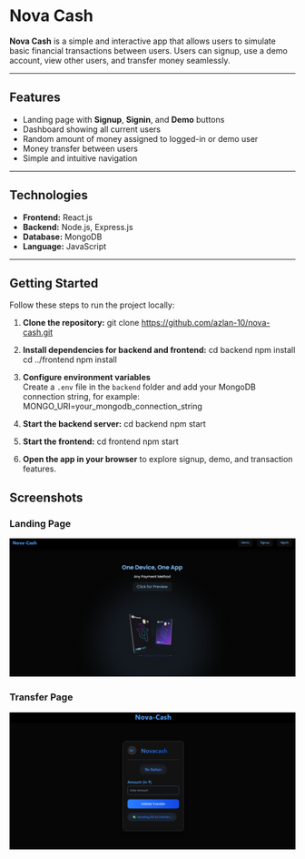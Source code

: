 # Nova Cash

**Nova Cash** is a simple and interactive app that allows users to simulate basic financial transactions between users. Users can signup, use a demo account, view other users, and transfer money seamlessly.

---

## Features
- Landing page with **Signup**, **Signin**, and **Demo** buttons  
- Dashboard showing all current users  
- Random amount of money assigned to logged-in or demo user  
- Money transfer between users  
- Simple and intuitive navigation  

---

## Technologies
- **Frontend:** React.js  
- **Backend:** Node.js, Express.js  
- **Database:** MongoDB  
- **Language:** JavaScript  

---

## Getting Started

Follow these steps to run the project locally:

1. **Clone the repository:**
git clone https://github.com/azlan-10/nova-cash.git

2. **Install dependencies for backend and frontend:**
cd backend
npm install
cd ../frontend
npm install

3. **Configure environment variables**  
Create a `.env` file in the `backend` folder and add your MongoDB connection string, for example:
MONGO_URI=your_mongodb_connection_string

4. **Start the backend server:**
cd backend
npm start

5. **Start the frontend:**
cd frontend
npm start

6. **Open the app in your browser** to explore signup, demo, and transaction features.


## Screenshots

### Landing Page
![Landing Page](screenshot/Screenshot%202025-08-20%20003658.png)

### Transfer Page
![Transfer Page](screenshot/Screenshot%202025-08-20%20003750.png)
